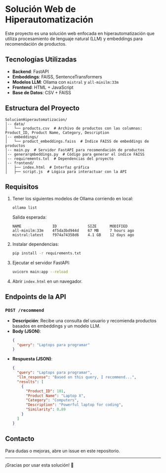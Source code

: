 # Solución Web de Hiperautomatización

Este proyecto es una solución web enfocada en hiperautomatización que utiliza procesamiento de lenguaje natural (LLM) y embeddings para recomendación de productos.

## Tecnologías Utilizadas
- **Backend**: FastAPI
- **Embeddings**: FAISS, SentenceTransformers
- **Modelos LLM**: Ollama con `mistral` y `all-minilm:33m`
- **Frontend**: HTML + JavaScript
- **Base de Datos**: CSV + FAISS

## Estructura del Proyecto
```
SolucionHiperautomatizacion/
│-- data/
│   └── products.csv  # Archivo de productos con las columnas: Product_ID, Product Name, Category, Description
│-- embeddings/
│   └── product_embeddings.faiss  # Índice FAISS de embeddings de productos
│-- main.py  # Servidor FastAPI para recomendación de productos
│-- generarqmbeddings.py  # Código para generar el índice FAISS
│-- requirements.txt  # Dependencias del proyecto
│-- frontend/
│   ├── index.html  # Interfaz gráfica
│   ├── script.js  # Lógica para interactuar con la API
```

## Requisitos
1. Tener los siguientes modelos de Ollama corriendo en local:
   ```bash
   ollama list
   ```
   Salida esperada:
   ```
   NAME              ID              SIZE      MODIFIED
   all-minilm:33m    4f5da3bd944d    67 MB     7 hours ago
   mistral:latest    f974a74358d6    4.1 GB    12 days ago
   ```

2. Instalar dependencias:
   ```bash
   pip install -r requirements.txt
   ```

3. Ejecutar el servidor FastAPI:
   ```bash
   uvicorn main:app --reload
   ```

4. Abrir `index.html` en un navegador.

## Endpoints de la API
### `POST /recommend`
- **Descripción**: Recibe una consulta del usuario y recomienda productos basados en embeddings y un modelo LLM.
- **Body (JSON)**:
  ```json
  {
    "query": "Laptops para programar"
  }
  ```
- **Respuesta (JSON)**:
  ```json
  {
    "query": "Laptops para programar",
    "llm_response": "Based on this query, I recommend...",
    "results": [
      {
        "Product_ID": 101,
        "Product Name": "Laptop X",
        "Category": "Computers",
        "Description": "Powerful laptop for coding",
        "Similarity": 0.89
      }
    ]
  }
  ```

## Contacto
Para dudas o mejoras, abre un issue en este repositorio.

---
¡Gracias por usar esta solución! 🚀

